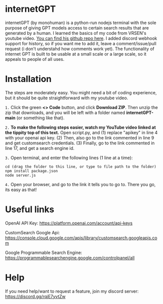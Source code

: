 # internetGPT
internetGPT (by monohuman) is a python-run nodejs terminal with the sole purpose of giving GPT models access to certain search results that are generated by a human. I learned the basics of my code from VRSEN's youtube video. [You can find his github repo here](https://github.com/VRSEN/chatgtp-bing-clone). I added discord webhook support for history, so if you want me to add it, leave a comment/issue/pull request (i don't understahd how comments work yet). The functionality of internet GPT is built to be usable at a small scale or a large scale, so it appeals to people of all uses.
# Installation
The steps are moderately easy. You might need a bit of coding experience, but it should be quite straightforward with my youtube video.

`1.` Click the green **<> Code** button, and click **Download ZIP**. Then unzip the zip that downloads, and you will be left with a folder named **internetGPT-main** (or something like that).

`2.` **To make the following steps easier, watch my YouTube video linked at the tippity top of this text.** Open script.py, and (1) replace "apikey" in line 4 with your openai api key. (2) Then, also go to the link commented in line 9 and get customsearch credentials. (3) Finally, go to the link commented in line 17, and get a search engine id.

`3.` Open terminal, and enter the following lines (1 line at a time):
```
cd (drag the folder to this line, or type to file path to the folder)
npm install package.json
node server.js
```

`4.` Open your browser, and go to the link it tells you to go to. There you go, its easy as that!
# Useful links

OpenAI API Key: https://platform.openai.com/account/api-keys


CustomSearch Google Api: https://console.cloud.google.com/apis/library/customsearch.googleapis.com

Google Programmable Search Engine: https://programmablesearchengine.google.com/controlpanel/all
# Help
If you need help/want to request a feature, join my discord server: https://discord.gg/rqjE7yvtZw
